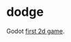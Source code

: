 # dodge

Godot [first 2d game](https://docs.godotengine.org/zh_CN/latest/getting_started/first_2d_game/index.html).
